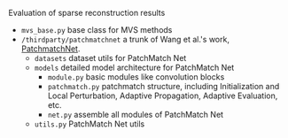 Evaluation of sparse reconstruction results

- `mvs_base.py` base class for MVS methods
- `/thirdparty/patchmatchnet` a trunk of Wang et al.'s work, [PatchmatchNet](https://github.com/FangjinhuaWang/PatchmatchNet.git).
  - `datasets` dataset utils for PatchMatch Net
  - `models` detailed model architecture for PatchMatch Net
    - `module.py` basic modules like convolution blocks
    - `patchmatch.py` patchmatch structure, including Initialization and Local Perturbation,
        Adaptive Propagation, Adaptive Evaluation, etc.
    - `net.py` assemble all modules of PatchMatch Net
  - `utils.py` PatchMatch Net utils
